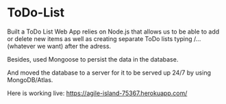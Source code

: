 # ToDo-List


Built a ToDo List Web App relies on Node.js that allows us to be able to add or delete new items as well as creating separate ToDo lists typing /...(whatever we want) after the adress. 


Besides, used Mongoose to persist the data in the database.

And moved the database to a server for it to be served up 24/7 by using MongoDB/Atlas.



Here is working live:  https://agile-island-75367.herokuapp.com/
